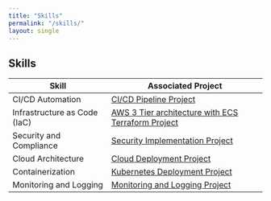 ```yaml
---
title: "Skills"
permalink: "/skills/"
layout: single
---
```


## Skills

| Skill                       | Associated Project                                                                                                                                  |
|-----------------------------|------------------------------------------------------------------------------------------------------------------------------------------------------|
| CI/CD Automation            | [CI/CD Pipeline Project](https://github.com/m-pasima/CI-CD-Pipeline-Project)                                                                          |
| Infrastructure as Code (IaC)| [AWS 3 Tier architecture with ECS Terraform Project](https://github.com/m-pasima/Aws-terraform-multi-tier-application.git)                            |
| Security and Compliance     | [Security Implementation Project](https://github.com/m-pasima/Security-Implementation-Project.git)                                                   |
| Cloud Architecture          | [Cloud Deployment Project](https://github.com/m-pasima/Cloud-Deployment-Project.git)                                                                 |
| Containerization            | [Kubernetes Deployment Project](https://github.com/m-pasima/Kubernetes-Deployment-Project.git)                                                       |
| Monitoring and Logging      | [Monitoring and Logging Project](https://github.com/m-pasima/Monitoring-and-Logging-Project.git)                                                     |
